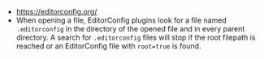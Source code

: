- <https://editorconfig.org/>
- When opening a file, EditorConfig plugins look for a file named `.editorconfig` in the directory of the opened file and in every parent directory. A search for `.editorconfig` files will stop if the root filepath is reached or an EditorConfig file with `root=true` is found.
